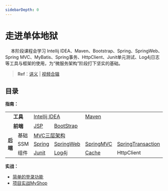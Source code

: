```yaml
---
sidebarDepth: 0
---
```

# 走进单体地狱

​	　本阶段课程会学习 Intellij IDEA、Maven、Bootstrap、Spring、SpringWeb、Spring MVC、MyBatis、Spring事务、HttpClient、Junit单元测试、Log4j日志 等工具与框架的使用，为“微服务架构”阶段打下坚实的基础。

> **Ref**：[讲义](https://www.funtl.com/zh/guide/%E8%B5%B0%E5%90%91%E5%8D%95%E4%BD%93%E5%9C%B0%E7%8B%B1.html) | [视频合辑](https://www.bilibili.com/video/av29299488) 



## 目录

**指南：**

<table>
    <tr>
        <td colspan="2" align="center"><b>工具</b></td> 
        <td colspan="2" ><a href="./idea.html" target="_blank">Intellij IDEA</a></td> 
        <td><a href="./maven.html" target="_blank">Maven</a></td>
        <td></td> 
        <td></td> 
   </tr>
   <tr>
        <td colspan="2" align="center"><b>前端</b></td> 
        <td><a href="./jsp.html" target="_blank">JSP</a></td>
        <td><a href="./bootstrap.html" target="_blank">BootStrap</a></td>
        <td></td> 
        <td></td> 
        <td></td> 
   </tr>
    <tr>
        <td rowspan="3"><b>后端</b></td>    
        <td>基础</td>
        <td colspan="2"><a href="./mvc.html" target="_blank">MVC三层架构</a></td> 
	<td></td> 
        <td></td> 
        <td></td> 
    </tr>
    <tr>
    	<td>SSM</td>
        <td><a href="./spring.html" target="_blank">Spring</a></td>
        <td><a href="./springweb.html" target="_blank">SpringWeb</a></td>  
        <td><a href="./springmvc.html" target="_blank">SpringMVC</a></td>  
        <td><a href="./springtransaction.html" target="_blank">SpringTransaction</a></td>  
        <td><a href="./mybatis.html" target="_blank">Mybatis</a></td> 
    </tr>
    <tr>
    	<td>组件</td>
        <td><a href="./junit.html" target="_blank">Junit</a></td>
        <td><a href="./log4j.html" target="_blank">Log4j</a></td>  
        <td><a href="./cache.html" target="_blank">Cache</a></td>  
        <td>HttpClient</td> 
        <td></td> 
    </tr>
</table>



**实战：**

- <a href="../myshop/myshop-login.html" target="_blank">简单的登录功能</a>
- <a href="../../project/myshop-ssm.html" target="_blank">项目实战MyShop</a>


